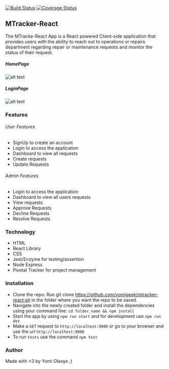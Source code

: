 [![Build Status](https://travis-ci.org/yomigeek/mtracker-react.svg?branch=develop)](https://travis-ci.org/yomigeek/mtracker-react)
[![Coverage Status](https://coveralls.io/repos/github/yomigeek/mtracker-react/badge.svg?branch=develop)](https://coveralls.io/github/yomigeek/mtracker-react?branch=develop)


## MTracker-React
The MTracke-React App is a React powered Client-side application that provides users with the ability to reach out to operations or repairs department regarding repair or maintenance requests and monitor the status of their request.

##### HomePage
![alt text](https://res.cloudinary.com/kugoo/image/upload/v1539256893/Screen_Shot_2018-10-11_at_12.21.09_PM_dbh7iu.png)

##### LoginPage
![alt text](https://res.cloudinary.com/kugoo/image/upload/v1539257123/Screen_Shot_2018-10-11_at_12.25.03_PM_ltjbtg.png)


### Features

###### User Features
- SignUp to create an account
- Login to access the application
- Dashboard to view all requests
- Create requests
- Update Requests

###### Admin Features
- Login to access the application
- Dashboard to view all users requests
- View requests
- Approve Requests
- Decline Requests
- Resolve Requests


### Technology
- HTML
- React Library
- CSS
- Jest/Enzyme for testing/assertion
- Node Express
- Pivotal Tracker for project management


### Installation
- Clone the repo: Run git clone https://github.com/yomigeek/mtracker-react.git in the folder where you want the repo to be saved.
- Navigate into the newly created folder and install the dependencies using your command line: ```cd folder_name && npm install```
- Start the app by using ```npm run start``` and for development use ```npm run dev```
- Make a ```GET``` request to ```http://localhost:9000``` or go to your browser and use the url ```http://localhost:9000```
- To run ```tests``` use the command ```npm test```

### Author
Made with <3 by Yomi Olaoye ;)
